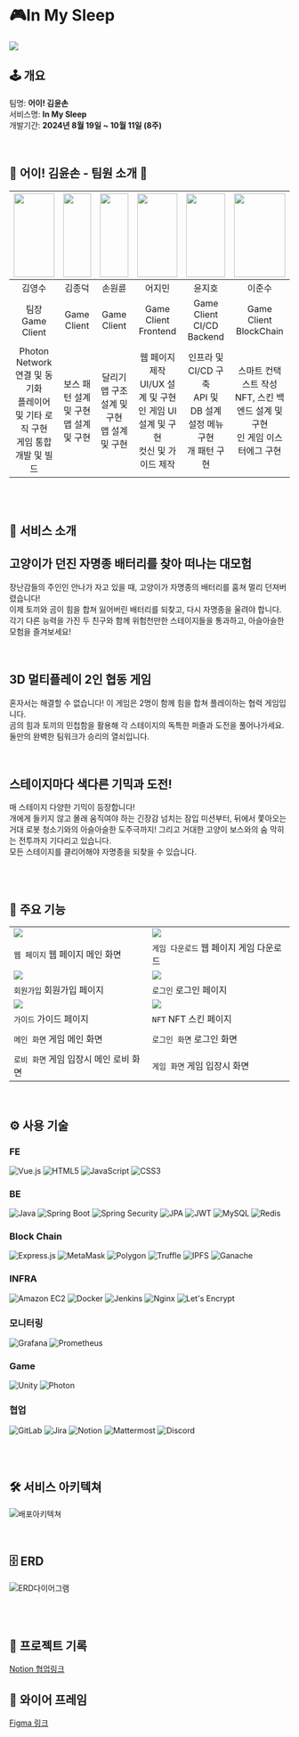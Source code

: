 #  🎮**In My Sleep**

<img src="./docs/GameImage/01_GameStart.png">

<br>

## 🕹️ 개요

팀명: **어이! 김윤손**  
 서비스명: **In My Sleep**  
 개발기간: **2024년 8월 19일 ~ 10월 11일 (8주)**

<br>

## 🐻 어이! 김윤손 - 팀원 소개 🐰

| <img src="./docs/Profile/kys.png" width="100%" height="150"> | <img src="./docs/Profile/kjd.png" width="100%" height="150"> | <img src="./docs/Profile/swr.png" width="100%" height="150"> |     <img src="./docs/Profile/ejm.jpg" width="100%" height="150">     |                             <img src="./docs/Profile/yjh.png" width="100%" height="150">                              | <img src="./docs/Profile/ljs.png" width="100%" height="150"> |
|:--------------------------------------------------------------------:| :--------------------------------------------------------------------:|:---------------------------------------------------------------------:|:---------------------------------------------------------------------:|:---------------------------------------------------------------------:|:---------------------------------------------------------------------:|
|                                 김영수                                 |                                  김종덕                                  |                                 손원륜                                  |                                     어지민                                     |                                                             윤지호                                                             |                                  이준수                                  |
|                     팀장<br>Game Client                     |                          Game Client                          |                               Game Client                               |                                  Game Client<br>Frontend                                   |                                                Game Client<br>CI/CD<br>Backend                                                |                               Game Client<br>BlockChain                                |
|  Photon Network 연결 및 동기화<br>플레이어 및 기타 로직 구현<br>게임 통합 개발 및 빌드  |      보스 패턴 설계 및 구현<br>맵 설계 및 구현       |           달리기 맵 구조 설계 및 구현<br>맵 설계 및 구현           | 웹 페이지 제작<br>UI/UX 설계 및 구현<br>인 게임 UI 설계 및 구현<br>컷신 및 가이드 제작 | 인프라  및 CI/CD 구축<br>API 및 DB 설계<br>설정 메뉴 구현<br>개 패턴 구현 |              스마트 컨택스트 작성<br>NFT, 스킨 백엔드 설계 및 구현<br>인 게임 이스터에그 구현               |

<br/>
<br/>

## 🔋 서비스 소개

## 고양이가 던진 자명종 배터리를 찾아 떠나는 대모험
장난감들의 주인인 안나가 자고 있을 때, 고양이가 자명종의 배터리를 훔쳐 멀리 던져버렸습니다!<br>
이제 토끼와 곰이 힘을 합쳐 잃어버린 배터리를 되찾고, 다시 자명종을 울려야 합니다.<br>
각기 다른 능력을 가진 두 친구와 함께 위험천만한 스테이지들을 통과하고, 아슬아슬한 모험을 즐겨보세요!

<br/>

## 3D 멀티플레이 2인 협동 게임
혼자서는 해결할 수 없습니다! 이 게임은 2명이 함께 힘을 합쳐 플레이하는 협력 게임입니다.<br>
곰의 힘과 토끼의 민첩함을 활용해 각 스테이지의 독특한 퍼즐과 도전을 풀어나가세요.<br>
둘만의 완벽한 팀워크가 승리의 열쇠입니다.

<br/>

## 스테이지마다 색다른 기믹과 도전!
매 스테이지 다양한 기믹이 등장합니다!<br>
개에게 들키지 않고 몰래 움직여야 하는 긴장감 넘치는 잠입 미션부터, 뒤에서 쫓아오는 거대 로봇 청소기와의 아슬아슬한 도주극까지! 그리고 거대한 고양이 보스와의 숨 막히는 전투까지 기다리고 있습니다.<br>
모든 스테이지를 클리어해야 자명종을 되찾을 수 있습니다.

<br/>


<br/>

## 🐶 주요 기능

|                                                  |                                         |
| ------------------------------------------------ | -------------------------------------------------- |
| <img src="./docs/Image/web-main.png"> | <img src="./docs/Image/web-download.png"> |
| `웹 페이지` 웹 페이지 메인 화면 | `게임 다운로드` 웹 페이지 게임 다운로드 |
| <img src="./docs/Image/web-register.png"> | <img src="./docs/Image/web-login.png"> |
| `회원가입` 회원가입 페이지 | `로그인` 로그인 페이지 |
| <img src="./docs/Image/web-guide.png"> | <img src="./docs/Image/web-nft.png"> |
| `가이드` 가이드 페이지 | `NFT` NFT 스킨 페이지 |
| <img src=""> | <img src=""> |
| `메인 화면` 게임 메인 화면 | `로그인 화면` 로그인 화면 |
| <img src=""> | <img src=""> |
| `로비 화면` 게임 입장시 메인 로비 화면 | `게임 화면` 게임 입장시 화면 |


<br/>

## ⚙️ 사용 기술

### **FE**

![Vue.js](https://img.shields.io/badge/vuejs-%2335495e.svg?style=for-the-badge&logo=vuedotjs&logoColor=%234FC08D)
![HTML5](https://img.shields.io/badge/html5-E34F26?style=for-the-badge&logo=html5&logoColor=white)
![JavaScript](https://img.shields.io/badge/java%20script-F7DF1E?style=for-the-badge&logo=javascript&logoColor=black)
![CSS3](https://img.shields.io/badge/css3-1572B6?style=for-the-badge&logo=css3&logoColor=white)

### **BE**
![Java](https://img.shields.io/badge/java-%23ED8B00.svg?style=for-the-badge&logo=openjdk&logoColor=white)
![Spring Boot](https://img.shields.io/badge/springboot-6DB33F?style=for-the-badge&logo=springboot&logoColor=white)
![Spring Security](https://img.shields.io/badge/Spring%20Security-6DB33F?style=for-the-badge&logo=Spring%20Security&logoColor=white)
![JPA](https://img.shields.io/badge/JPA-%23323330.svg?style=for-the-badge&logo=hibernate&logoColor=%235C95F7)
![JWT](https://img.shields.io/badge/jwt-000000?style=for-the-badge&logo=jsonwebtokens&logoColor=white)
![MySQL](https://img.shields.io/badge/MySQL-4479A1?style=for-the-badge&logo=mysql&logoColor=white)
![Redis](https://img.shields.io/badge/Redis-DC382D?style=for-the-badge&logo=redis&logoColor=white)

### **Block Chain**
![Express.js](https://img.shields.io/badge/express.js-%23404d59.svg?style=for-the-badge&logo=express&logoColor=%2361DAFB)
![MetaMask](https://img.shields.io/badge/MetaMask-E2761B?style=for-the-badge&logo=metamask&logoColor=white)
![Polygon](https://img.shields.io/badge/Polygon-8247E5?style=for-the-badge&logo=polygon&logoColor=white)
![Truffle](https://img.shields.io/badge/Truffle-5E473B?style=for-the-badge&logo=truffle&logoColor=white)
![IPFS](https://img.shields.io/badge/IPFS-65C2CB?style=for-the-badge&logo=ipfs&logoColor=white)
![Ganache](https://img.shields.io/badge/Ganache-744828?style=for-the-badge&logo=ethereum&logoColor=white)


### **INFRA**

![Amazon EC2](https://img.shields.io/badge/Amazon%20EC2-FF9900?style=for-the-badge&logo=amazonec2&logoColor=white)
![Docker](https://img.shields.io/badge/Docker-2496ED?style=for-the-badge&logo=docker&logoColor=white)
![Jenkins](https://img.shields.io/badge/Jenkins-D24939?style=for-the-badge&logo=jenkins&logoColor=white) 
![Nginx](https://img.shields.io/badge/Nginx-009639?style=for-the-badge&logo=nginx&logoColor=white)
![Let's Encrypt](https://img.shields.io/badge/letsencrypt-003A70?style=for-the-badge&logo=letsencrypt&logoColor=white)

### **모니터링**

![Grafana](https://img.shields.io/badge/grafana-%23F46800.svg?style=for-the-badge&logo=grafana&logoColor=white)
![Prometheus](https://img.shields.io/badge/Prometheus-E6522C?style=for-the-badge&logo=Prometheus&logoColor=white)

### **Game**

![Unity](https://img.shields.io/badge/Unity-FFFFFF?style=for-the-badge&logo=unity&logoColor=black)
![Photon](https://img.shields.io/badge/Photon-004480?style=for-the-badge&logo=photon&logoColor=white)

### **협업**

![GitLab](https://img.shields.io/badge/GitLab-FC6D26?style=for-the-badge&logo=gitlab&logoColor=white)
![Jira](https://img.shields.io/badge/Jira-0052CC?style=for-the-badge&logo=jirasoftware&logoColor=white)
![Notion](https://img.shields.io/badge/Notion-000000?style=for-the-badge&logo=notion&logoColor=white)
![Mattermost](https://img.shields.io/badge/mattermost-0058CC?style=for-the-badge&logo=mattermost&logoColor=white)
![Discord](https://img.shields.io/badge/discord-5865F2?style=for-the-badge&logo=discord&logoColor=white)


<br/>
<br/>

## 🛠️ 서비스 아키텍쳐

![배포아키텍쳐](./docs/Architecture.png)
<br/>


<br/>

## 🗄️ ERD
![ERD다이어그램](./docs/Image/erd.png)

<br>
<br>

## 📒 프로젝트 기록

[Notion 협업링크](https://fanatical-calendula-c14.notion.site/d176a2b5fe0a4187844946738e4f7c92?v=df6606e6f693460996b4a8685dab77e24)


## 🎨 와이어 프레임

[Figma 링크](https://www.figma.com/design/BMOvdKcM3o4la1leCPI5AK/%ED%8A%B9%ED%99%94-%ED%94%84%EB%A1%9C%EC%A0%9D%ED%8A%B8?node-id=0-1&node-type=canvas)